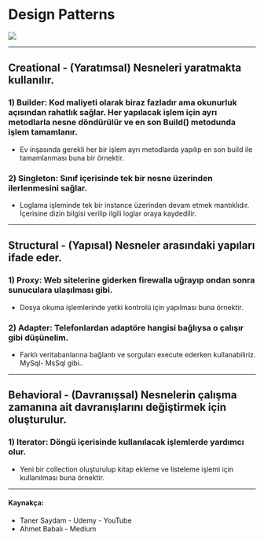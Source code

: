 # Design Patterns
<img src="https://sis.binus.ac.id/wp-content/uploads/2021/11/1-10.png"/>

---
## Creational -  (Yaratımsal) Nesneleri yaratmakta kullanılır.
### 1) Builder: Kod maliyeti olarak biraz fazladır ama okunurluk açısından rahatlık sağlar. Her yapılacak işlem için ayrı metodlarla nesne döndürülür ve en son Build() metodunda işlem tamamlanır. 
- Ev inşasında gerekli her bir işlem ayrı metodlarda yapılıp en son build ile tamamlanması buna bir örnektir.
### 2) Singleton: Sınıf içerisinde tek bir nesne üzerinden ilerlenmesini sağlar. 
- Loglama işleminde tek bir instance üzerinden devam etmek mantıklıdır. İçerisine dizin bilgisi verilip ilgili loglar oraya kaydedilir.
---
## Structural - (Yapısal) Nesneler arasındaki yapıları ifade eder.
### 1) Proxy: Web sitelerine giderken firewalla uğrayıp ondan sonra sunuculara ulaşılması gibi. 
- Dosya okuma işlemlerinde yetki kontrolü için yapılması buna örnektir.
### 2) Adapter: Telefonlardan adaptöre hangisi bağlıysa o çalışır gibi düşünelim.
- Farklı veritabanlarına bağlantı ve sorguları execute ederken kullanabiliriz. MySql- MsSql gibi..
---
## Behavioral -  (Davranışsal) Nesnelerin çalışma zamanına ait davranışlarını değiştirmek için oluşturulur.
### 1) Iterator: Döngü içerisinde kullanılacak işlemlerde yardımcı olur.
- Yeni bir collection oluşturulup kitap ekleme ve listeleme işlemi için kullanılması buna örnektir.
---
#### Kaynakça:
- Taner Saydam - Udemy - YouTube
- Ahmet Babalı - Medium
